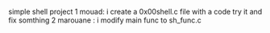 simple shell project
1 mouad: i create a 0x00shell.c file with a code try it and fix somthing
2 marouane : i modify main func to sh_func.c


